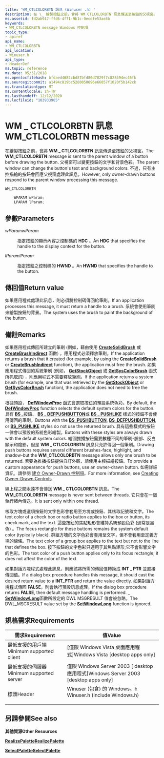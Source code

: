 ```yaml
---
title: 'WM_CTLCOLORBTN 訊息 (Winuser .h) '
description: 在 \_ 繪製按鈕之前，會將 WM CTLCOLORBTN 訊息傳送至按鈕的父視窗。 父視窗可以變更按鈕的文字和背景色彩。 不過，只有主控描繪的按鈕會回應父視窗處理此訊息。
ms.assetid: fd2ab917-ffd6-4f71-9b1c-0ecdfe53ae8b
keywords:
- WM_CTLCOLORBTN message Windows 控制項
topic_type:
- apiref
api_name:
- WM_CTLCOLORBTN
api_location:
- Winuser.h
api_type:
- HeaderDef
ms.topic: reference
ms.date: 05/31/2018
ms.openlocfilehash: bfdaed4682cbd87bfd86d7829f7c828494ec46fb
ms.sourcegitcommit: a1494c819bc5200050696e66057f1020f5b142cb
ms.translationtype: MT
ms.contentlocale: zh-TW
ms.lasthandoff: 12/12/2020
ms.locfileid: "103933905"
---
```

# <a name="wm_ctlcolorbtn-message"></a><span data-ttu-id="73111-106">WM \_ CTLCOLORBTN 訊息</span><span class="sxs-lookup"><span data-stu-id="73111-106">WM\_CTLCOLORBTN message</span></span>

<span data-ttu-id="73111-107">在繪製按鈕之前，會將 **WM \_ CTLCOLORBTN** 訊息傳送至按鈕的父視窗。</span><span class="sxs-lookup"><span data-stu-id="73111-107">The **WM\_CTLCOLORBTN** message is sent to the parent window of a button before drawing the button.</span></span> <span data-ttu-id="73111-108">父視窗可以變更按鈕的文字和背景色彩。</span><span class="sxs-lookup"><span data-stu-id="73111-108">The parent window can change the button's text and background colors.</span></span> <span data-ttu-id="73111-109">不過，只有主控描繪的按鈕會回應父視窗處理此訊息。</span><span class="sxs-lookup"><span data-stu-id="73111-109">However, only owner-drawn buttons respond to the parent window processing this message.</span></span>


```C++
WM_CTLCOLORBTN

    WPARAM wParam;
    LPARAM lParam; 
```



## <a name="parameters"></a><span data-ttu-id="73111-110">參數</span><span class="sxs-lookup"><span data-stu-id="73111-110">Parameters</span></span>

<dl> <dt>

<span data-ttu-id="73111-111">*wParam*</span><span class="sxs-lookup"><span data-stu-id="73111-111">*wParam*</span></span> 
</dt> <dd>

<span data-ttu-id="73111-112">指定按鈕的顯示內容之控制碼的 **HDC** 。</span><span class="sxs-lookup"><span data-stu-id="73111-112">An **HDC** that specifies the handle to the display context for the button.</span></span>

</dd> <dt>

<span data-ttu-id="73111-113">*lParam*</span><span class="sxs-lookup"><span data-stu-id="73111-113">*lParam*</span></span> 
</dt> <dd>

<span data-ttu-id="73111-114">指定按鈕之控制碼的 **HWND** 。</span><span class="sxs-lookup"><span data-stu-id="73111-114">An **HWND** that specifies the handle to the button.</span></span>

</dd> </dl>

## <a name="return-value"></a><span data-ttu-id="73111-115">傳回值</span><span class="sxs-lookup"><span data-stu-id="73111-115">Return value</span></span>

<span data-ttu-id="73111-116">如果應用程式處理此訊息，則必須將控制碼傳回給筆刷。</span><span class="sxs-lookup"><span data-stu-id="73111-116">If an application processes this message, it must return a handle to a brush.</span></span> <span data-ttu-id="73111-117">系統會使用筆刷來繪製按鈕的背景。</span><span class="sxs-lookup"><span data-stu-id="73111-117">The system uses the brush to paint the background of the button.</span></span>

## <a name="remarks"></a><span data-ttu-id="73111-118">備註</span><span class="sxs-lookup"><span data-stu-id="73111-118">Remarks</span></span>

<span data-ttu-id="73111-119">如果應用程式傳回所建立的筆刷 (例如，藉由使用 [**CreateSolidBrush**](/windows/desktop/api/wingdi/nf-wingdi-createsolidbrush) 或 [**CreateBrushIndirect**](/windows/desktop/api/wingdi/nf-wingdi-createbrushindirect) 函數) ，應用程式必須釋放筆刷。</span><span class="sxs-lookup"><span data-stu-id="73111-119">If the application returns a brush that it created (for example, by using the [**CreateSolidBrush**](/windows/desktop/api/wingdi/nf-wingdi-createsolidbrush) or [**CreateBrushIndirect**](/windows/desktop/api/wingdi/nf-wingdi-createbrushindirect) function), the application must free the brush.</span></span> <span data-ttu-id="73111-120">如果應用程式傳回的系統筆刷 (例如， [**GetStockObject**](/windows/desktop/api/wingdi/nf-wingdi-getstockobject) 或 [**GetSysColorBrush**](/windows/desktop/api/winuser/nf-winuser-getsyscolorbrush) 函式所抓取的) ，則應用程式不需要釋放筆刷。</span><span class="sxs-lookup"><span data-stu-id="73111-120">If the application returns a system brush (for example, one that was retrieved by the [**GetStockObject**](/windows/desktop/api/wingdi/nf-wingdi-getstockobject) or [**GetSysColorBrush**](/windows/desktop/api/winuser/nf-winuser-getsyscolorbrush) function), the application does not need to free the brush.</span></span>

<span data-ttu-id="73111-121">根據預設， [**DefWindowProc**](/windows/desktop/api/winuser/nf-winuser-defwindowproca) 函式會選取按鈕的預設系統色彩。</span><span class="sxs-lookup"><span data-stu-id="73111-121">By default, the [**DefWindowProc**](/windows/desktop/api/winuser/nf-winuser-defwindowproca) function selects the default system colors for the button.</span></span> <span data-ttu-id="73111-122">具有 [**BS \_**](button-styles.md)按鈕、 [**BS \_ DEFPUSHBUTTON**](button-styles.md)或 [**BS \_ PUSHLIKE**](button-styles.md) 樣式的按鈕不會使用傳回的筆刷。</span><span class="sxs-lookup"><span data-stu-id="73111-122">Buttons with the [**BS\_PUSHBUTTON**](button-styles.md), [**BS\_DEFPUSHBUTTON**](button-styles.md), or [**BS\_PUSHLIKE**](button-styles.md) styles do not use the returned brush.</span></span> <span data-ttu-id="73111-123">具有這些樣式的按鈕一律會以預設的系統色彩繪製。</span><span class="sxs-lookup"><span data-stu-id="73111-123">Buttons with these styles are always drawn with the default system colors.</span></span> <span data-ttu-id="73111-124">繪圖推播按鈕需要數種不同的筆刷-臉部、反白顯示和陰影，但是 **WM \_ CTLCOLORBTN** 訊息只允許傳回一個筆刷。</span><span class="sxs-lookup"><span data-stu-id="73111-124">Drawing push buttons requires several different brushes-face, highlight, and shadow-but the **WM\_CTLCOLORBTN** message allows only one brush to be returned.</span></span> <span data-ttu-id="73111-125">若要為推播按鈕提供自訂外觀，請使用主控描繪按鈕。</span><span class="sxs-lookup"><span data-stu-id="73111-125">To provide a custom appearance for push buttons, use an owner-drawn button.</span></span> <span data-ttu-id="73111-126">如需詳細資訊，請參閱 [建立 Owner-Drawn 控制項](user-controls-intro.md)。</span><span class="sxs-lookup"><span data-stu-id="73111-126">For more information, see [Creating Owner-Drawn Controls](user-controls-intro.md).</span></span>

<span data-ttu-id="73111-127">線上程之間永遠不會傳送 **WM \_ CTLCOLORBTN** 訊息。</span><span class="sxs-lookup"><span data-stu-id="73111-127">The **WM\_CTLCOLORBTN** message is never sent between threads.</span></span> <span data-ttu-id="73111-128">它只會在一個執行緒內傳送。</span><span class="sxs-lookup"><span data-stu-id="73111-128">It is sent only within one thread.</span></span>

<span data-ttu-id="73111-129">核取方塊或選項按鈕的文字色彩會套用至方塊或按鈕、其核取記號和文字。</span><span class="sxs-lookup"><span data-stu-id="73111-129">The text color of a check box or radio button applies to the box or button, its check mark, and the text.</span></span> <span data-ttu-id="73111-130">這些按鈕的焦點矩形會維持系統預設色彩 (通常是黑色) 。</span><span class="sxs-lookup"><span data-stu-id="73111-130">The focus rectangle for these buttons remains the system default color (typically black).</span></span> <span data-ttu-id="73111-131">群組方塊的文字色彩會套用至文字，但不會套用至定義方塊的線條。</span><span class="sxs-lookup"><span data-stu-id="73111-131">The text color of a group box applies to the text but not to the line that defines the box.</span></span> <span data-ttu-id="73111-132">按下按鈕的文字色彩只適用于其焦點矩形;它不會影響文字的色彩。</span><span class="sxs-lookup"><span data-stu-id="73111-132">The text color of a push button applies only to its focus rectangle; it does not affect the color of the text.</span></span>

<span data-ttu-id="73111-133">如果對話方塊程式處理此訊息，則應該將所需的傳回值轉換成 **INT \_ PTR** 並直接傳回值。</span><span class="sxs-lookup"><span data-stu-id="73111-133">If a dialog box procedure handles this message, it should cast the desired return value to a **INT\_PTR** and return the value directly.</span></span> <span data-ttu-id="73111-134">如果對話方塊程式傳回 **FALSE**，則會執行預設訊息處理。</span><span class="sxs-lookup"><span data-stu-id="73111-134">If the dialog box procedure returns **FALSE**, then default message handling is performed.</span></span> <span data-ttu-id="73111-135">\_ [**SetWindowLong**](/windows/desktop/api/winuser/nf-winuser-setwindowlonga)函數所設定的 DWL MSGRESULT 值會被忽略。</span><span class="sxs-lookup"><span data-stu-id="73111-135">The DWL\_MSGRESULT value set by the [**SetWindowLong**](/windows/desktop/api/winuser/nf-winuser-setwindowlonga) function is ignored.</span></span>

## <a name="requirements"></a><span data-ttu-id="73111-136">規格需求</span><span class="sxs-lookup"><span data-stu-id="73111-136">Requirements</span></span>



| <span data-ttu-id="73111-137">需求</span><span class="sxs-lookup"><span data-stu-id="73111-137">Requirement</span></span> | <span data-ttu-id="73111-138">值</span><span class="sxs-lookup"><span data-stu-id="73111-138">Value</span></span> |
|-------------------------------------|----------------------------------------------------------------------------------------------------------|
| <span data-ttu-id="73111-139">最低支援的用戶端</span><span class="sxs-lookup"><span data-stu-id="73111-139">Minimum supported client</span></span><br/> | <span data-ttu-id="73111-140">\[僅限 Windows Vista 桌面應用程式\]</span><span class="sxs-lookup"><span data-stu-id="73111-140">Windows Vista \[desktop apps only\]</span></span><br/>                                                           |
| <span data-ttu-id="73111-141">最低支援的伺服器</span><span class="sxs-lookup"><span data-stu-id="73111-141">Minimum supported server</span></span><br/> | <span data-ttu-id="73111-142">僅限 Windows Server 2003 \[ desktop 應用程式\]</span><span class="sxs-lookup"><span data-stu-id="73111-142">Windows Server 2003 \[desktop apps only\]</span></span><br/>                                                     |
| <span data-ttu-id="73111-143">標頭</span><span class="sxs-lookup"><span data-stu-id="73111-143">Header</span></span><br/>                   | <dl> <span data-ttu-id="73111-144"><dt>Winuser (包含) 的 Windows。h </dt></span><span class="sxs-lookup"><span data-stu-id="73111-144"><dt>Winuser.h (include Windows.h)</dt></span></span> </dl> |



## <a name="see-also"></a><span data-ttu-id="73111-145">另請參閱</span><span class="sxs-lookup"><span data-stu-id="73111-145">See also</span></span>

<dl> <dt>

<span data-ttu-id="73111-146">**其他資源**</span><span class="sxs-lookup"><span data-stu-id="73111-146">**Other Resources**</span></span>
</dt> <dt>

[<span data-ttu-id="73111-147">**RealizePalette**</span><span class="sxs-lookup"><span data-stu-id="73111-147">**RealizePalette**</span></span>](/windows/desktop/api/wingdi/nf-wingdi-realizepalette)
</dt> <dt>

[<span data-ttu-id="73111-148">**SelectPalette**</span><span class="sxs-lookup"><span data-stu-id="73111-148">**SelectPalette**</span></span>](/windows/desktop/api/wingdi/nf-wingdi-selectpalette)
</dt> </dl>

 

